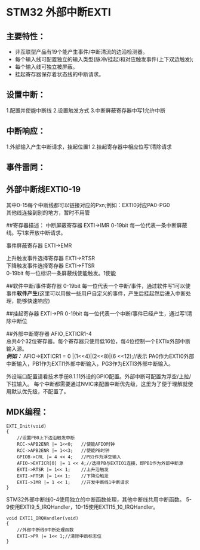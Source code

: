 ﻿# STM32 外部中断EXTI

## 主要特性： 
* 非互联型产品有19个能产生事件/中断清流的边沿检测器。   
* 每个输入线可配置独立的输入类型(脉冲/挂起)和对应触发事件(上下双边触发);
* 每个输入线可独立被屏蔽。
* 挂起寄存器保存着状态线的中断请求。    
   

## 设置中断：
1.配置并使能中断线
2.设置触发方式
3.中断屏蔽寄存器中写1允许中断

## 中断响应：
1.外部输入产生中断请求，挂起位置1
2.挂起寄存器中相应位写1清除请求


## 事件雷同：


## 外部中断线EXTI0-19
其中0-15每个中断线都可以链接对应的Pxn;例如：EXTI0对应PA0-PG0    
其他线连接到别的地方，暂时不用管

##寄存器描述：
中断屏蔽寄存器 EXTI->IMR
0-19bit 每一位代表一条中断屏蔽线。写1来开放中断请求。   

事件屏蔽寄存器 EXTI->EMR

上升触发事件选择寄存器 EXTI->RTSR  
下降触发事件选择寄存器 EXTI->FTSR  
0-19bit 每一位标识一条屏蔽线使能触发。1使能

##软件中断/事件寄存器
0-19bit 每一位代表一个中断/事件，通过软件写1可以使事件**软件产生**(这里可以用做一些用户自定义的事件，产生后挂起然后进入中断处理，能够快速响应)  


##挂起寄存器 EXTI->PR
0-19bit 每一位代表一个中断/事件已经产生，通过写1清除中断位

##外部中断寄存器 AFIO_EXTICR1-4  
总共4个32位寄存器。每个寄存器只使用低16位，每4位控制一个EXTIx外部中断输入源。   
***例如：***
AFIO->EXTICR1 = 0 |(1<<4)|(2<<8)|(6 <<12);//表示 PA0作为EXTI0外部中断输入，PB1作为EXTI1外部中断输入，PG3作为EXTI3外部中断输入。

外设端口配置请看技术手册8.1.11外设的GPIO配置。外部中断可配置为浮空/上拉/下拉输入。
每个中断都需要通过NVIC来配置中断优先级，这里为了便于理解就使用默认优先级，不配置了。

## MDK编程：

	EXTI_Init(void)
	{
		//设置PB0上下边沿触发中断
		RCC->APB2ENR |= 1<<0;	//使能AFIO时钟
		RCC->APB2ENR |= 1<<3;	//使能PB时钟
		GPIOB->CRL |= 4 << 4;	//PB1作为浮空输入
		AFIO->EXTICR[0] |= 1 << 4;//选择PB与EXTIO1连接，即PB1作为外部中断源
		EXTI->RTSR |= 1<< 1;	//上升沿触发
		EXTI->FTSR |= 1<< 1;	//下降沿触发
		EXTI->IMR |= 1 << 1;	//开发中断线1中断请求
	}   
STM32外部中断线0-4使用独立的中断函数处理，其他中断线共用中断函数。
5-9使用EXTI9_5_IRQHandler，10-15使用EXTI15_10_IRQHandler。  

	void EXTI1_IRQHandler(void)
	{
		//外部中断线0中断处理函数
		EXTI->PR |= 1<< 1;//清除中断标志位
	}


